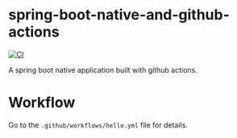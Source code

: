 # spring-boot-native-and-github-actions
[![CI](https://github.com/p-zalejko/spring-boot-native-and-github-actions/actions/workflows/hello.yml/badge.svg)](https://github.com/p-zalejko/spring-boot-native-and-github-actions/actions/workflows/hello.yml)

A spring boot native application built with github actions.

# Workflow
Go to the `.github/workflows/hello.yml` file for details.